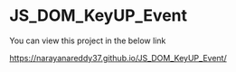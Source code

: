# JS_DOM_KeyUP_Event

You can view this project in the below link

https://narayanareddy37.github.io/JS_DOM_KeyUP_Event/

